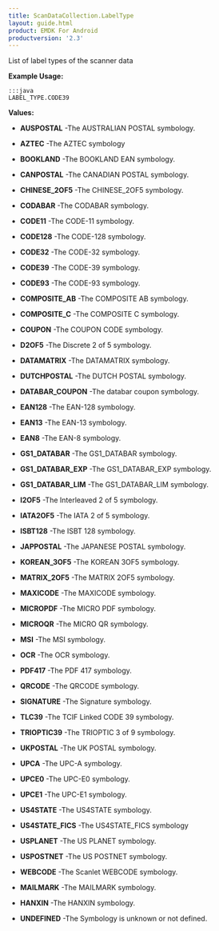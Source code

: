 ```yaml
---
title: ScanDataCollection.LabelType
layout: guide.html
product: EMDK For Android
productversion: '2.3'
---
```


List of label types of the scanner data
 
 

**Example Usage:**
	
	:::java	
	LABEL_TYPE.CODE39


**Values:**

* **AUSPOSTAL** -The AUSTRALIAN POSTAL symbology.

* **AZTEC** -The AZTEC symbology

* **BOOKLAND** -The BOOKLAND EAN symbology.

* **CANPOSTAL** -The CANADIAN POSTAL symbology.

* **CHINESE_2OF5** -The CHINESE_2OF5 symbology.

* **CODABAR** -The CODABAR symbology.

* **CODE11** -The CODE-11 symbology.

* **CODE128** -The CODE-128 symbology.

* **CODE32** -The CODE-32 symbology.

* **CODE39** -The CODE-39 symbology.

* **CODE93** -The CODE-93 symbology.

* **COMPOSITE_AB** -The COMPOSITE AB symbology.

* **COMPOSITE_C** -The COMPOSITE C symbology.

* **COUPON** -The COUPON CODE symbology.

* **D2OF5** -The Discrete 2 of 5 symbology.

* **DATAMATRIX** -The DATAMATRIX symbology.

* **DUTCHPOSTAL** -The DUTCH POSTAL symbology.

* **DATABAR_COUPON** -The databar coupon symbology.

* **EAN128** -The EAN-128 symbology.

* **EAN13** -The EAN-13 symbology.

* **EAN8** -The EAN-8 symbology.

* **GS1_DATABAR** -The GS1_DATABAR symbology.

* **GS1_DATABAR_EXP** -The GS1_DATABAR_EXP symbology.

* **GS1_DATABAR_LIM** -The GS1_DATABAR_LIM symbology.

* **I2OF5** -The Interleaved 2 of 5 symbology.

* **IATA2OF5** -The IATA 2 of 5 symbology.

* **ISBT128** -The ISBT 128 symbology.

* **JAPPOSTAL** -The JAPANESE POSTAL symbology.

* **KOREAN_3OF5** -The KOREAN 3OF5 symbology.

* **MATRIX_2OF5** -The MATRIX 2OF5 symbology.

* **MAXICODE** -The MAXICODE symbology.

* **MICROPDF** -The MICRO PDF symbology.

* **MICROQR** -The MICRO QR symbology.

* **MSI** -The MSI symbology.

* **OCR** -The OCR symbology.

* **PDF417** -The PDF 417 symbology.

* **QRCODE** -The QRCODE symbology.

* **SIGNATURE** -The Signature symbology.

* **TLC39** -The TCIF Linked CODE 39 symbology.

* **TRIOPTIC39** -The TRIOPTIC 3 of 9 symbology.

* **UKPOSTAL** -The UK POSTAL symbology.

* **UPCA** -The UPC-A symbology.

* **UPCE0** -The UPC-E0 symbology.

* **UPCE1** -The UPC-E1 symbology.

* **US4STATE** -The US4STATE symbology.

* **US4STATE_FICS** -The US4STATE_FICS symbology

* **USPLANET** -The US PLANET symbology.

* **USPOSTNET** -The US POSTNET symbology.

* **WEBCODE** -The Scanlet WEBCODE symbology.

* **MAILMARK** -The MAILMARK symbology.

* **HANXIN** -The HANXIN symbology.

* **UNDEFINED** -The Symbology is unknown or not defined.










